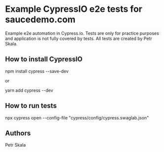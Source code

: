 # Example CypressIO e2e tests for saucedemo.com
Example e2e automation in Cypress.io. Tests are only for practice purposes and application is not fully covered by tests.
All tests are created by Petr Skala.

## How to install CypressIO

npm install cypress --save-dev

or

yarn add cypress --dev

## How to run tests

npx cypress open --config-file "cypress/config/cypress.swaglab.json"

## Authors

Petr Skala